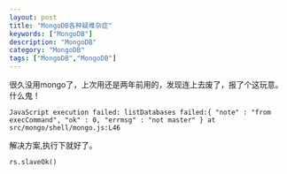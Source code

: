 ```yaml
---
layout: post
title: "MongoDB各种疑难杂症"
keywords: ["MongoDB"]
description: "MongoDB"
category: "MongoDB"
tags: ["MongoDB","MongoDB"]
---
```



很久没用mongo了，上次用还是两年前用的，发现连上去废了，报了个这玩意。什么鬼！

```
JavaScript execution failed: listDatabases failed:{ "note" : "from execCommand", "ok" : 0, "errmsg" : "not master" } at src/mongo/shell/mongo.js:L46
```

解决方案,执行下就好了。

```
rs.slaveOk()
```
